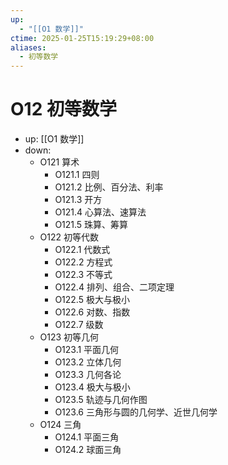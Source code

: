 ```yaml
---
up:
  - "[[O1 数学]]"
ctime: 2025-01-25T15:19:29+08:00
aliases:
  - 初等数学
---
```


# O12 初等数学

- up: [[O1 数学]]
- down:	
	- O121 算术
		- O121.1 四则
		- O121.2 比例、百分法、利率
		- O121.3 开方
		- O121.4 心算法、速算法
		- O121.5 珠算、筹算
	- O122 初等代数
		- O122.1 代数式
		- O122.2 方程式
		- O122.3 不等式
		- O122.4 排列、组合、二项定理
		- O122.5 极大与极小
		- O122.6 对数、指数
		- O122.7 级数
	- O123 初等几何
		- O123.1 平面几何
		- O123.2 立体几何
		- O123.3 几何各论
		- O123.4 极大与极小
		- O123.5 轨迹与几何作图
		- O123.6 三角形与圆的几何学、近世几何学
	- O124 三角
		- O124.1 平面三角
		- O124.2 球面三角
	
